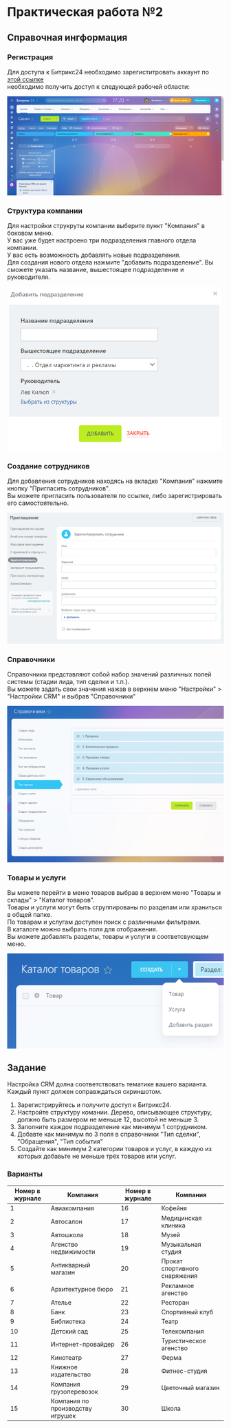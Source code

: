 # Практическая работа №2

## Справочная ингформация

### Регистрация

Для доступа к Битрикс24 необходимо зарегиститровать аккаунт по [этой ссылке](https://www.bitrix24.ru/)  
необходимо получить доступ к следующей рабочей области:  

![pract2-1](./images/pract2-1.png)

### Структура компании

Для настройки струкруты компании выберите пункт "Компания" в боковом меню.  
У вас уже будет настроено три подразделения главного отдела компании.  
У вас есть возможность добавлять новые подразделения.  
Для создания нового отдела нажмите "добавить подразделение". Вы сможете указать название, вышестоящее подразделение и руководителя.  

![pract2-2](./images/pract2-2.png)

### Создание сотрудников

Для добавления сотрудников находясь на вкладке "Компания" нажмите кнопку "Пригласить сотрудников".  
Вы можете пригласить пользователя по ссылке, либо зарегистрировать его самостоятельно.

![pract2-3](./images/pract2-3.png)

### Справочники

Справочники представляют собой набор значений различных полей системы (стадии лида, тип сделки и т.п.).  
Вы можете задать свои значения нажав в верхнем меню "Настройки" > "Настройки CRM" и выбрав "Справочники"

![pract2-4](./images/pract2-4.png)

### Товары и услуги

Вы можете перейти в меню товаров выбрав в верхнем меню "Товары и склады" > "Каталог товаров".  
Товары и услуги могут быть сгруппированы по разделам или храниться в общей папке.  
По товарам и услугам доступен поиск с различными фильтрами.  
В каталоге можно выбрать поля для отображения.  
Вы можете добавлять разделы, товары и услуги в соответсвующем меню.  

![pract2-5](./images/pract2-5.png)

## Задание

Настройка CRM долна соответствовать тематике вашего варианта.  
Каждый пункт должен соправждаться скриншотом.  

1. Зарегистрируйтесь и получите доступ к Битрикс24.
1. Настройте структуру комании. Дерево, описывающее структуру, должно быть размером не меньше 12, высотой не меньше 3.
1. Заполните каждое подразделение как минимум 1 сотрудником.  
1. Добавте как минимум по 3 поля в справочники "Тип сделки", "Обращения", "Тип события"
1. Создайте как минимум 2 категории товаров и услуг, в каждую из которых добавьте не меньше трёх товаров или услуг.  

### Варианты

|Номер в журнале|Компания|Номер в журнале|Компания|
|-|-|-|-|
|1|Авиакомпания|16|Кофейня|
|2|Автосалон|17|Медицинская клиника|
|3|Автошкола|18|Музей|
|4|Агенство недвижимости|19|Музыкальная студия|
|5|Антикварный магазин|20|Прокат спортивного снаряжения|
|6|Архитектурное бюро|21|Рекламное агенство|
|7|Ателье|22|Ресторан
|8|Банк|23|Спортивный клуб|
|9|Библиотека|24|Театр|
|10|Детский сад|25|Телекомпания|
|11|Интернет-провайдер|26|Туристическое агенство|
|12|Кинотеатр|27|Ферма|
|13|Книжное издательство|28|Фитнес-студия|
|14|Компания грузоперевозок|29|Цветочный магазин|
|15|Компания по производству игрушек|30|Школа|
